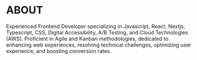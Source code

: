 <!-- WRITE this about me info in markdown format - I build things for the web.
I am a Frontend Engineer that focuses on React, Nextjs, Typescript, Styled-components, Data Analysis, Web Design & Accessibility, SEO, and Serverless technologies such as AWS and Digital Ocean in Agile and Kanban settings to solve technical business problems. -->
# ABOUT

Experienced Frontend Developer specializing in Javascript, React, Nextjs, Typescript, CSS, Digital Accessibility, A/B Testing, and Cloud Technologies (AWS). Proficient in Agile and Kanban methodologies, dedicated to enhancing web experiences, resolving technical challenges, optimizing user experience, and boosting conversion rates.

